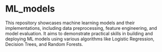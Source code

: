 # ML_models
This repository showcases machine learning models and their implementations, including data preprocessing, feature engineering, and model evaluation. It aims to demonstrate practical skills in building and deploying ML models using various algorithms like Logistic Regression, Decision Trees, and Random Forests.

